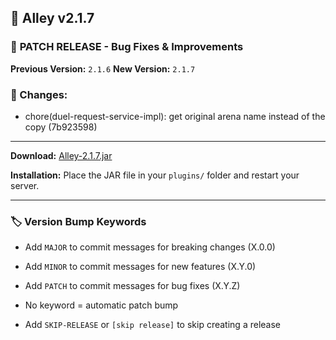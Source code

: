 ## 🎉 Alley v2.1.7

### 🔧 **PATCH RELEASE** - Bug Fixes & Improvements

**Previous Version:** `2.1.6`
**New Version:** `2.1.7`

### 📝 Changes:

- chore(duel-request-service-impl): get original arena name instead of the copy (7b923598)

---
**Download:** [Alley-2.1.7.jar](https://github.com/RevereInc/alley-practice/releases/download/v2.1.7/Alley-2.1.7.jar)

**Installation:** Place the JAR file in your `plugins/` folder and restart your server.

---
### 🏷️ Version Bump Keywords

- Add `MAJOR` to commit messages for breaking changes (X.0.0)

- Add `MINOR` to commit messages for new features (X.Y.0)

- Add `PATCH` to commit messages for bug fixes (X.Y.Z)

- No keyword = automatic patch bump

- Add `SKIP-RELEASE` or `[skip release]` to skip creating a release

